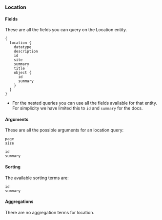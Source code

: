 
### Location

#### Fields
These are all the fields you can query on the Location entity. 
```
{
  location {
    datatype
    description
    id
    site
    summary
    title
    object {
      id 
      summary
    }
  }
}
```
* For the nested queries you can use all the fields available for that entity. For simplicity we have limited this to `id` and `summary` for the docs.
#### Arguments
These are all the possible arguments for an location query:
```
page
size

id
summary
```

#### Sorting
The available sorting terms are:
```
id
summary
```
#### Aggregations
There are no aggregation terms for location.